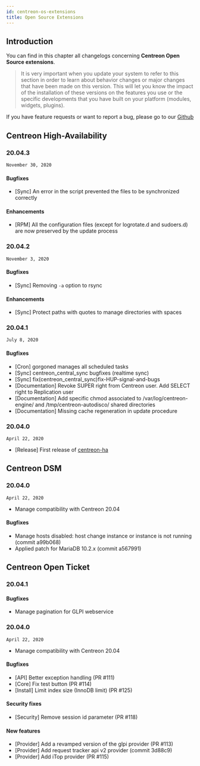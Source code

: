 ```yaml
---
id: centreon-os-extensions
title: Open Source Extensions
---
```


## Introduction

You can find in this chapter all changelogs concerning **Centreon Open Source
extensions**.

> It is very important when you update your system to refer to this
> section in order to learn about behavior changes or major changes that
> have been made on this version. This will let you know the impact of
> the installation of these versions on the features you use or the
> specific developments that you have built on your platform (modules,
> widgets, plugins).

If you have feature requests or want to report a bug, please go to our
[Github](https://github.com/centreon/centreon/issues/new/choose)

## Centreon High-Availability

### 20.04.3

`November 30, 2020`

#### Bugfixes

- [Sync] An error in the script prevented the files to be synchronized
  correctly

#### Enhancements

- [RPM] All the configuration files (except for logrotate.d and sudoers.d)
  are now preserved by the update process

### 20.04.2

`November 3, 2020`

#### Bugfixes

- [Sync] Removing `-a` option to rsync

#### Enhancements

- [Sync] Protect paths with quotes to manage directories with spaces

### 20.04.1

`July 8, 2020`

#### Bugfixes

- [Cron] gorgoned manages all scheduled tasks
- [Sync] centreon_central_sync bugfixes (realtime sync)
- [Sync] fix(centreon_central_sync)fix-HUP-signal-and-bugs
- [Documentation] Revoke SUPER right from Centreon user. Add SELECT right to Replication user
- [Documentation] Add specific chmod associated to /var/log/centreon-engine/ and /tmp/centreon-autodisco/ shared directories
- [Documentation] Missing cache regeneration in update procedure

### 20.04.0

`April 22, 2020`

- [Release] First release of [centreon-ha](https://github.com/centreon/centreon-ha)

## Centreon DSM

### 20.04.0

`April 22, 2020`

- Manage compatibility with Centreon 20.04

#### Bugfixes

- Manage hosts disabled: host change instance or instance is not
  running (commit a99b068)
- Applied patch for MariaDB 10.2.x (commit a567991)

## Centreon Open Ticket

### 20.04.1

#### Bugfixes

- Manage pagination for GLPI webservice

### 20.04.0

`April 22, 2020`

- Manage compatibility with Centreon 20.04

#### Bugfixes

- [API] Better exception handling (PR #111)
- [Core] Fix test button (PR #114)
- [Install] Limit index size (InnoDB limit) (PR #125)

#### Security fixes

- [Security] Remove session id parameter (PR #118)

#### New features

- [Provider] Add a revamped version of the glpi provider (PR #113)
- [Provider] Add request tracker api v2 provider (commit 3d88c9)
- [Provider] Add iTop provider (PR #115)
